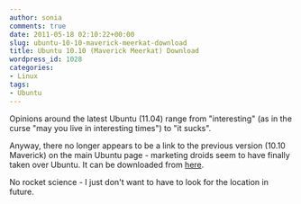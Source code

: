 ```yaml
---
author: sonia
comments: true
date: 2011-05-18 02:10:22+00:00
slug: ubuntu-10-10-maverick-meerkat-download
title: Ubuntu 10.10 (Maverick Meerkat) Download
wordpress_id: 1028
categories:
- Linux
tags:
- Ubuntu
---
```


Opinions around the latest Ubuntu (11.04) range from "interesting" (as in the curse "may you live in interesting times") to "it sucks".

Anyway, there no longer appears to be a link to the previous version (10.10 Maverick) on the main Ubuntu page - marketing droids seem to have finally taken over Ubuntu. It can be downloaded from [here](http://releases.ubuntu.com/maverick/).

No rocket science - I just don't want to have to look for the location in future.
